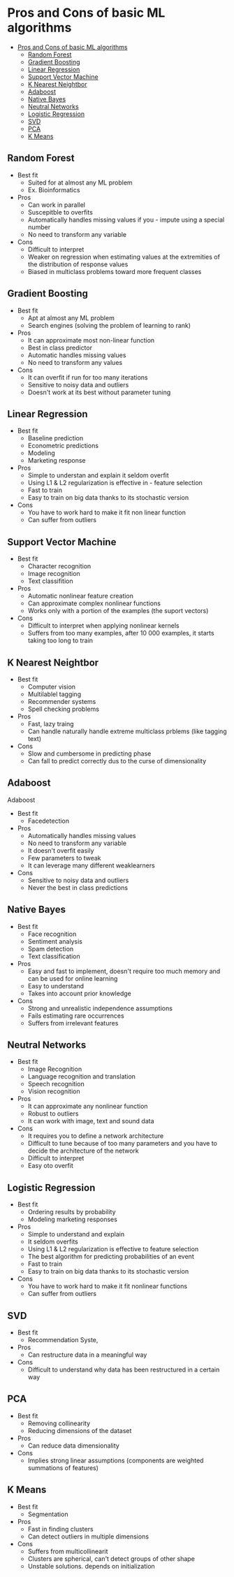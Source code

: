 # Pros and Cons of basic ML algorithms

- [Pros and Cons of basic ML algorithms](#pros-and-cons-of-basic-ml-algorithms)
  - [Random Forest](#random-forest)
  - [Gradient Boosting](#gradient-boosting)
  - [Linear Regression](#linear-regression)
  - [Support Vector Machine](#support-vector-machine)
  - [K Nearest Neightbor](#k-nearest-neightbor)
  - [Adaboost](#adaboost)
  - [Native Bayes](#native-bayes)
  - [Neutral Networks](#neutral-networks)
  - [Logistic Regression](#logistic-regression)
  - [SVD](#svd)
  - [PCA](#pca)
  - [K Means](#k-means)

## Random Forest

- Best fit
  - Suited for at almost any ML problem
  - Ex. Bioinformatics
- Pros
  - Can work in parallel
  - Suscepitble to overfits
  - Automatically handles missing values if you - impute using a special number
  - No need to transform any variable
- Cons
  - Difficult to interpret
  - Weaker on regression when estimating values at the extremities of the distribution of response values
  - Biased in multiclass problems toward more frequent classes

## Gradient Boosting

- Best fit
  - Apt at almost any ML problem
  - Search engines (solving the problem of learning to rank)
- Pros
  - It can approximate most non-linear function
  - Best in class predictor
  - Automatic handles missing values
  - No need to transform any values
- Cons
  - It can overfit if run for too many iterations
  - Sensitive to noisy data and outliers
  - Doesn't work at its best without parameter tuning

## Linear Regression

- Best fit
  - Baseline prediction
  - Econometric predictions
  - Modeling
  - Marketing response
- Pros
  - Simple to understan and explain it seldom overfit
  - Using L1 & L2 regularization is effective in - feature selection
  - Fast to train
  - Easy to train on big data thanks to its stochastic version
- Cons
  - You have to work hard to make it fit non linear function
  - Can suffer from outliers

## Support Vector Machine


- Best fit
  - Character recognition
  - Image recognition
  - Text classifition
- Pros
  - Automatic nonlinear feature creation
  - Can approximate complex nonlinear functions
  - Works only with a portion of the examples (the suport vectors)
- Cons
  - Difficult to interpret when applying nonlinear kernels
  - Suffers from too many examples, after 10 000 examples, it starts taking too long to train

## K Nearest Neightbor

- Best fit
  - Computer vision
  - Multilablel tagging
  - Recommender systems
  - Spell checking problems
- Pros
  - Fast, lazy traing
  - Can handle naturally handle extreme multiclass prblems (like tagging text)
- Cons
  - Slow and cumbersome in predicting phase
  - Can fall to predict correctly dus to the curse of dimensionality

## Adaboost

Adaboost

- Best fit
  - Facedetection
- Pros
  - Automatically handles missing values
  - No need to transform any variable
  - It doesn't overfit easily
  - Few parameters to tweak
  - It can leverage many different weaklearners
- Cons
  - Sensitive to noisy data and outliers
  - Never the best in class predictions

## Native Bayes

- Best fit
  - Face recognition
  - Sentiment analysis
  - Spam detection
  - Text classification
- Pros
  - Easy and fast to implement, doesn't require too much memory and can be used for online learning
  - Easy to understand
  - Takes into account prior knowledge
- Cons
  - Strong and unrealistic independence assumptions
  - Fails estimating rare occurrences
  - Suffers from irrelevant features

## Neutral Networks

- Best fit
  - Image Recognition
  - Language recognition and translation
  - Speech recognition
  - Vision recognition
- Pros
  - It can approximate any nonlinear function
  - Robust to outliers
  - It can work with image, text and sound data
- Cons
  - It requires you to define a network architecture
  - Difficult to tune because of too many parameters and you have to decide the architecture of the network
  - Difficult to interpret
  - Easy oto overfit

## Logistic Regression

- Best fit
  - Ordering results by probability
  - Modeling marketing responses
- Pros
  - Simple to understand and explain
  - It seldom overfits
  - Using L1 & L2 regularization is effective to feature selection
  - The best algorithm for predicting probabilities of an event
  - Fast to train
  - Easy to train on big data thanks to its stochastic version
- Cons
  - You have to work hard to make it fit nonlinear functions
  - Can suffer from outliers

## SVD

- Best fit
  - Recommendation Syste,
- Pros
  - Can restructure data in a meaningful way
- Cons
  - Difficult to understand why data has been restructured in a certain way

## PCA

- Best fit
  - Removing collinearity
  - Reducing dimensions of the dataset
- Pros
  - Can reduce data dimensionality
- Cons
  - Implies strong linear assumptions (components are weighted summations of features)

## K Means

- Best fit
  - Segmentation
- Pros
  - Fast in finding clusters
  - Can detect outliers in multiple dimensions
- Cons
  - Suffers from multicollinearit
  - Clusters are spherical, can't detect groups of other shape
  - Unstable solutions. depends on initialization
